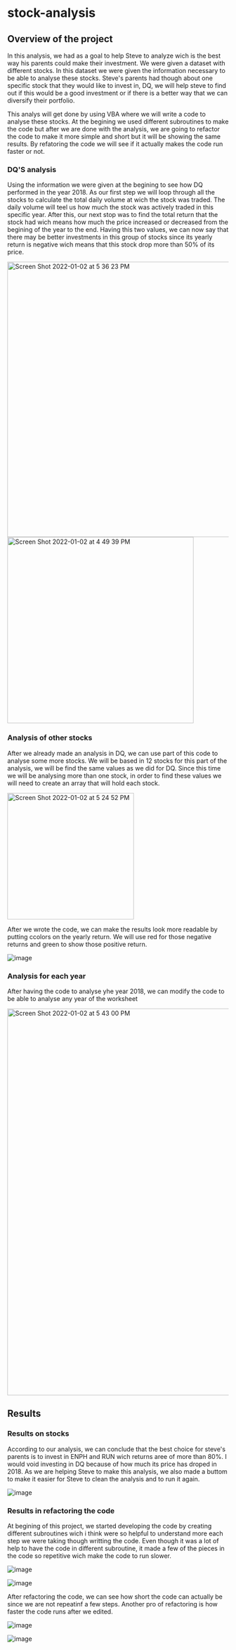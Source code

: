 # stock-analysis

## Overview of the project
In this analysis, we had as a goal to help Steve to analyze wich is the best way his parents could make their investment. We were given a dataset with different stocks. In this dataset we were given the information necessary to be able to analyse these stocks. Steve's parents had though about one specific stock that they would like to invest in, DQ, we will help steve to find out if this would be a good investment or if there is a better way that we can diversify their portfolio.

This analys will get done by using VBA where we will write a code to analyse these stocks. At the begining we used different subroutines to make the code but after we are done with the analysis, we are going to refactor the code to make it more simple and short but it will be showing the same results. By refatoring the code we will see if it actually makes the code run faster or not. 

### DQ'S analysis
Using the information we were given at the begining to see how DQ performed in the year 2018. As our first step we will loop through all the stocks to calculate the total daily volume at wich the stock was traded. The daily volume will teel us how much the stock was actively traded in this specific year. After this, our next stop was to find the total return that the stock had wich means how much the price increased or decreased from the begining of the year to the end. Having this two values, we can now say that there may be better investments in this group of stocks since its yearly return is negative wich means that this stock drop more than 50% of its price.

<img width="627" alt="Screen Shot 2022-01-02 at 5 36 23 PM" src="https://user-images.githubusercontent.com/95391094/147891230-e3df9641-d205-4543-9a44-e17a694ef378.png">

<img width="424" alt="Screen Shot 2022-01-02 at 4 49 39 PM" src="https://user-images.githubusercontent.com/95391094/147890707-b2e6c5c7-dc1b-4438-bcea-a6348887816a.png">

### Analysis of other stocks
After we already made an analysis in DQ, we can use part of this code to analyse some more stocks. We will be based in 12 stocks for this part of the analysis, we will be find the same values as we did for DQ. Since this time we will be analysing more than one stock, in order to find these values we will need to create an array that will hold each stock.

<img width="288" alt="Screen Shot 2022-01-02 at 5 24 52 PM" src="https://user-images.githubusercontent.com/95391094/147891012-8f678bee-b35c-4b7c-bff5-06fae64c8691.png">

After we wrote the code, we can make the results look more readable by putting ccolors on the yearly return. We will use red for those negative returns and green to show those positive return. 

![image](https://user-images.githubusercontent.com/95391094/147891128-bed0c7c6-42f9-4cfd-af54-dff2ff8c47f7.png)

### Analysis for each year
After having the code to analyse yhe year 2018, we can modify the code to be able to analyse any year of the worksheet 

<img width="881" alt="Screen Shot 2022-01-02 at 5 43 00 PM" src="https://user-images.githubusercontent.com/95391094/147891367-426520e6-f56d-4300-8fe6-67dfbe147c63.png">

## Results

### Results on stocks 
According to our analysis, we can conclude that the best choice for steve's parents is to invest in ENPH and RUN wich returns aree of more than 80%. I would void investing in DQ because of how much its price has droped in 2018. As we are helping Steve to make this analysis, we also made a buttom to make it easier for Steve to clean the analysis and to run it again.

![image](https://user-images.githubusercontent.com/95391094/147891586-6e94c313-feaf-4852-82b8-9ecd5fa74e26.png)

### Results in refactoring the code
At begining of this project, we started developing the code by creating different subroutines wich i think were so helpful to understand more each step we were taking though writting the code. Even though it was a lot of help to have the code in different subroutine, it made a few of the pieces in the code so repetitive wich make the code to run slower.

![image](https://user-images.githubusercontent.com/95391094/147891786-251f6a61-1908-4a4a-a597-8b7830af3860.png)


![image](https://user-images.githubusercontent.com/95391094/147891772-7d1ffd3c-e6d0-4f3f-a8f0-bb74d5f5c0fe.png)

After refactoring the code, we can see how short the code can actually be since we are not repeatinf a few steps. Another pro of refactoring is how faster the code runs after we edited.

![image](https://user-images.githubusercontent.com/95391094/147891838-1648fcc0-be24-43e9-ba38-7e7982509a4f.png)


![image](https://user-images.githubusercontent.com/95391094/147891828-445f7679-4ae0-4e6d-9943-ad737dbaa3ae.png)




